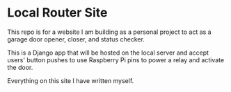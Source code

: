 # Local Router Site

This repo is for a website I am building as a personal project to act as a garage door opener, closer, and status checker.

This is a Django app that will be hosted on the local server and accept users' button pushes to use Raspberry Pi pins to power a relay and activate the door.

Everything on this site I have written myself.